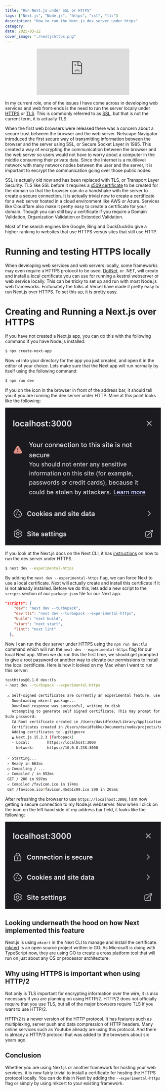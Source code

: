 ```yaml
---
title: "Run Next.js under SSL or HTTPS"
tags: ["Next.js", "Node.js", "https", "ssl", "tls"]
description: "How to run the Next.js dev server under https"
category:
date: 2025-03-22
cover_image: "./nextjshttps.png"
---
```


<div style="text-align: center">
    <div class="relative overflow-hidden aspect-video">
        <iframe src="https://youtube.com/embed/ZmVTIbtUGes" frameborder="0" allow="accelerometer; autoplay; encrypted-media; gyroscope; picture-in-picture" class="absolute inset-0 w-full h-full border-0" allowfullscreen></iframe>
    </div>
</div>

In my current role, one of the issues I have come across in developing web services and web front-ends is the need to run the server locally under [HTTPS](https://www.cloudflare.com/learning/ssl/what-is-https/) or [TLS](https://learn.microsoft.com/en-us/windows-server/security/tls/transport-layer-security-protocol). 
This is commonly referred to as [SSL](https://www.cloudflare.com/learning/ssl/what-is-ssl/), but that is not the current term, it is actually TLS.

When the first web browsers were released there was a concern about a secure trust between the browser and the web server. Netscape Navigator introduced the first secure way of transmitting information
between the browser and the server using SSL, or Secure Socket Layer in 1995. This created a way of encrypting the communication between the browser and the web server so users would not have to worry 
about a computer in the middle consuming their private data. Since the Internet is a multilevel network with many network nodes between the user and the server, it is important to encrypt the communication going over those public nodes.

SSL is actually old now and has been replaced with TLS, or Transport Layer Security. TLS like SSL before it requires a [x509 certificate](https://learn.microsoft.com/en-us/azure/iot-hub/reference-x509-certificates) to be created for the domain so that the browser can do a 
handshake with the server to create a secure connection. It is actually trivial now to create a certificate for a web server hosted in a cloud environment like AWS or Azure. 
Services like Cloudflare also make it pretty easy to create a certificate for your domain. Though you can still buy a certificate if you require a Domain Validation, Organization Validation or Extended Validation. 

Most of the search engines like Google, Bing and DuckDuckGo give a higher ranking to websites that use HTTPS versus sites that still use HTTP.

# Running and testing HTTPS locally

When developing web services and web servers locally, some frameworks may even require a HTTPS protocol to be used. [DotNet](https://dot.net), or .NET, will create and install a local certificate you can use 
for running a kestrel webserver or web service locally. This can be tricky to set up and run with most Node.js web frameworks. Fortunately the folks at Vercel have made it pretty easy to run Next.js over HTTPS. To set this up, it is pretty easy.

# Creating and Running a Next.js over HTTPS

If you have not created a Next.js app, you can do this with the following command if you have Node.js installed:

```sh
$ npx create-next-app
```

Now `cd` into your directory for the app you just created, and open it in the editor of your choice. Lets make sure that the Next app will run normally by itself using the following command:

```sh
$ npm run dev
```

If you on the icon in the browser in front of the address bar, it should tell you if you are running the dev server under HTTP. Mine at this point looks like the following:

![Normal connections](./httpconnection.png)

If you look at the Next.js docs on the Next CLI, it has [instructions](https://nextjs.org/docs/app/api-reference/cli/next#using-https-during-development) on how to run the dev server under HTTPS.

```sh
$ next dev --experimental-https
```

By adding the `next dev --experimental-https` flag, we can force Next to use a local certificate. Next will actually create and install this certificate if it is not already installed. 
Before we do this, lets add a new script to the `scripts` section of our `package.json` file for our Next app.

```json
"scripts": {
    "dev": "next dev --turbopack",
    "dev:tls": "next dev --turbopack --experimental-https",
    "build": "next build",
    "start": "next start",
    "lint": "next lint"
  },
```

Now I can run the dev server under HTTPS using the `npm run dev:tls` command which will run the `next dev --experimental-https` flag for our local Next app. When we do run this the first time, we should get prompted to give a root password or another way to elevate our permissions to install the local certificate. Here is how it looked on my Mac when I went to run this server:

```sh
testhttps@0.1.0 dev:tls
> next dev --turbopack --experimental-https

 ⚠ Self-signed certificates are currently an experimental feature, use with caution.
   Downloading mkcert package...
   Download response was successful, writing to disk
   Attempting to generate self signed certificate. This may prompt for your password
Sudo password:
   CA Root certificate created in /Users/davidfekke/Library/Application Support/mkcert
   Certificates created in /Users/davidfekke/Documents/node/projects/testhttps/certificates
   Adding certificates to .gitignore
   ▲ Next.js 15.2.3 (Turbopack)
   - Local:        https://localhost:3000
   - Network:      https://10.0.0.238:3000

 ✓ Starting...
 ✓ Ready in 663ms
 ○ Compiling / ...
 ✓ Compiled / in 852ms
 GET / 200 in 997ms
 ✓ Compiled /favicon.ico in 174ms
 GET /favicon.ico?favicon.45db1c09.ico 200 in 205ms
```

After refreshing the browser to use `https://localhost:3000`, I am now getting a secure connection to my Node.js webserver. Now when I click on the icon on the left hand side of my address bar field, it looks like the following:

![Secure connection](./secureconnection.png)

## Looking underneath the hood on how Next implemented this feature

Next.js is using `mkcert` in the Next CLI to manage and install the certificate. [mkcert](https://github.com/FiloSottile/mkcert) is an open source project written in GO. As Microsoft is doing with TypeScript now, 
they are using GO to create a cross platform tool that will run on just about any OS or processor architecture.

## Why using HTTPS is important when using HTTP/2

Not only is TLS important for encrypting information over the wire, it is also necessary if you are planning on using HTTP/2. HTTP/2 does not officially require that you use TLS, 
but all of the major browsers require TLS if you want to use HTTP/2.

HTTP/2 is a newer version of the HTTP protocol. It has features such as multiplexing, server push and data compression of HTTP headers. Many online services such as Youtube already are using this protocol. And there is already a HTTP/3 protocol that was added to the browsers about six years ago.

## Conclusion

Whether you are using Next.js or another framework for hosting your web services, it is now fairly trivial to install a certificate for hosting the HTTPS protocol locally. 
You can do this in Next by adding the `--experimental-https` flag or simply by using mkcert to your existing framework.
